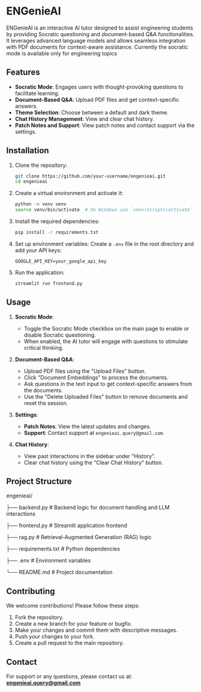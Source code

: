# ENGenieAI

ENGenieAI is an interactive AI tutor designed to assist engineering students by providing Socratic questioning and document-based Q&A functionalities. It leverages advanced language models and allows seamless integration with PDF documents for context-aware assistance. Currently the socratic mode is available only for engineering topics

## Features

- **Socratic Mode**: Engages users with thought-provoking questions to facilitate learning.
- **Document-Based Q&A**: Upload PDF files and get context-specific answers.
- **Theme Selection**: Choose between a default and dark theme.
- **Chat History Management**: View and clear chat history.
- **Patch Notes and Support**: View patch notes and contact support via the settings.

## Installation

1. Clone the repository:
    ```bash
    git clone https://github.com/your-username/engenieai.git
    cd engenieai
    ```

2. Create a virtual environment and activate it:
    ```bash
    python -m venv venv
    source venv/bin/activate  # On Windows use `venv\Scripts\activate`
    ```

3. Install the required dependencies:
    ```bash
    pip install -r requirements.txt
    ```

4. Set up environment variables:
    Create a `.env` file in the root directory and add your API keys:
    ```plaintext
    GOOGLE_API_KEY=your_google_api_key
    ```

5. Run the application:
    ```bash
    streamlit run frontend.py
    ```

## Usage

1. **Socratic Mode**:
    - Toggle the Socratic Mode checkbox on the main page to enable or disable Socratic questioning.
    - When enabled, the AI tutor will engage with questions to stimulate critical thinking.

2. **Document-Based Q&A**:
    - Upload PDF files using the "Upload Files" button.
    - Click "Document Embeddings" to process the documents.
    - Ask questions in the text input to get context-specific answers from the documents.
    - Use the "Delete Uploaded Files" button to remove documents and reset the session.

3. **Settings**:
    - **Patch Notes**: View the latest updates and changes.
    - **Support**: Contact support at `engenieai.query@gmail.com`.

4. **Chat History**:
    - View past interactions in the sidebar under "History".
    - Clear chat history using the "Clear Chat History" button.

## Project Structure

engenieai/

├── backend.py # Backend logic for document handling and LLM interactions

├── frontend.py # Streamlit application frontend

├── rag.py # Retrieval-Augmented Generation (RAG) logic

├── requirements.txt # Python dependencies

├── .env # Environment variables

└── README.md # Project documentation

## Contributing

We welcome contributions! Please follow these steps:

1. Fork the repository.
2. Create a new branch for your feature or bugfix.
3. Make your changes and commit them with descriptive messages.
4. Push your changes to your fork.
5. Create a pull request to the main repository.

## Contact

For support or any questions, please contact us at:
**engenieai.query@gmail.com**
